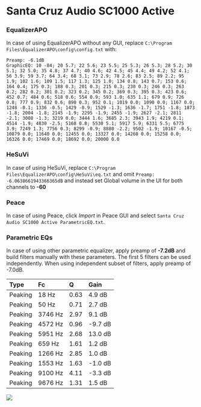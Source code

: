 # Santa Cruz Audio SC1000 Active

### EqualizerAPO
In case of using EqualizerAPO without any GUI, replace `C:\Program Files\EqualizerAPO\config\config.txt`
with:
```
Preamp: -6.1dB
GraphicEQ: 10 -84; 20 5.7; 22 5.6; 23 5.5; 25 5.3; 26 5.3; 28 5.2; 30 5.1; 32 5.0; 35 4.8; 37 4.7; 40 4.6; 42 4.5; 45 4.4; 49 4.2; 52 4.1; 56 3.9; 59 3.7; 64 3.4; 68 3.1; 73 2.9; 78 2.6; 83 2.5; 89 2.2; 95 1.9; 102 1.6; 109 1.5; 117 1.3; 125 1.0; 134 0.8; 143 0.7; 153 0.6; 164 0.4; 175 0.3; 188 0.3; 201 0.3; 215 0.3; 230 0.3; 246 0.3; 263 0.2; 282 0.2; 301 0.2; 323 0.2; 345 0.2; 369 0.3; 395 0.3; 423 0.6; 452 0.7; 484 0.6; 518 0.6; 554 0.9; 593 1.0; 635 1.1; 679 0.9; 726 0.8; 777 0.9; 832 0.6; 890 0.3; 952 0.1; 1019 0.0; 1090 0.0; 1167 0.0; 1248 -0.1; 1336 -0.5; 1429 -0.9; 1529 -1.3; 1636 -1.7; 1751 -1.8; 1873 -1.8; 2004 -1.8; 2145 -1.9; 2295 -1.9; 2455 -1.9; 2627 -2.1; 2811 -2.1; 3008 -1.3; 3219 0.0; 3444 1.6; 3685 2.3; 3943 1.9; 4219 0.1; 4514 -1.9; 4830 -2.5; 5168 0.8; 5530 5.1; 5917 5.9; 6331 5.5; 6775 3.9; 7249 1.3; 7756 0.3; 8299 -0.9; 8880 -2.2; 9502 -1.9; 10167 -0.5; 10879 0.0; 11640 0.0; 12455 0.0; 13327 0.0; 14260 0.0; 15258 0.0; 16326 0.0; 17469 0.0; 18692 0.0; 20000 0.0
```

### HeSuVi
In case of using HeSuVi, replace `C:\Program Files\EqualizerAPO\config\HeSuVi\eq.txt` and omit `Preamp:
-6.0638661943366365dB` and instead set Global volume in the UI for both channels to **-60**

### Peace
In case of using Peace, click *Import* in Peace GUI and select `Santa Cruz Audio SC1000 Active ParametricEQ.txt`.

### Parametric EQs
In case of using other parametric equalizer, apply preamp of **-7.2dB** and build filters manually
with these parameters. The first 5 filters can be used independently.
When using independent subset of filters, apply preamp of -7.0dB.

| Type    | Fc      |    Q | Gain    |
|:--------|:--------|:-----|:--------|
| Peaking | 18 Hz   | 0.63 | 4.9 dB  |
| Peaking | 50 Hz   | 0.71 | 2.7 dB  |
| Peaking | 3746 Hz | 2.97 | 9.1 dB  |
| Peaking | 4572 Hz | 0.96 | -9.7 dB |
| Peaking | 5951 Hz | 2.68 | 13.0 dB |
| Peaking | 659 Hz  | 1.61 | 1.2 dB  |
| Peaking | 1266 Hz | 2.85 | 1.0 dB  |
| Peaking | 1553 Hz | 1.63 | -1.0 dB |
| Peaking | 9100 Hz | 4.11 | -3.3 dB |
| Peaking | 9676 Hz | 1.31 | 1.5 dB  |

![](https://raw.githubusercontent.com/jaakkopasanen/AutoEq/master/results/innerfidelity/sbaf-serious/Santa%20Cruz%20Audio%20SC1000%20Active/Santa%20Cruz%20Audio%20SC1000%20Active.png)